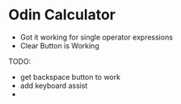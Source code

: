 # Odin Calculator

- Got it working for single operator expressions
- Clear Button is Working

TODO:
- get backspace button to work
- add keyboard assist
- 